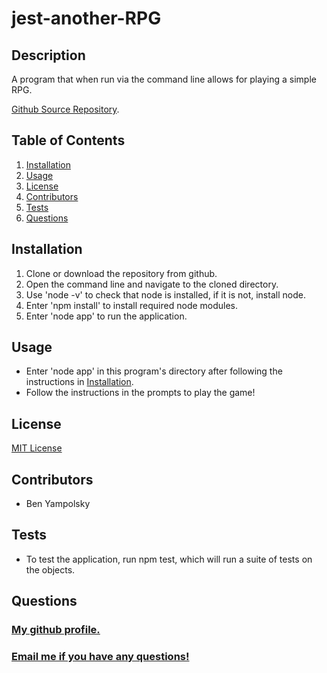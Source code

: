 # jest-another-RPG

## Description 

A program that when run via the command line allows for playing a simple RPG.

[Github  Source Repository](https://github.com/byampols/https://github.com/byampols/jest-another-RPG).

## Table of Contents

1. [Installation](#installation)
2. [Usage](#usage)
3. [License](#license)
4. [Contributors](#contributors)
5. [Tests](#tests)
6. [Questions](#questions)

## Installation

1. Clone or download the repository from github.
2. Open the command line and navigate to the cloned directory.
3. Use 'node -v' to check that node is installed, if it is not, install node.
4. Enter 'npm install' to install required node modules.
5. Enter 'node app' to run the application.

## Usage

* Enter 'node app' in this program's directory after following the instructions in [Installation](#installation).
* Follow the instructions in the prompts to play the game!

## License 

[MIT License](LICENSE)

## Contributors 

* Ben Yampolsky

## Tests

* To test the application, run npm test, which will run a suite of tests on the objects. 

## Questions 

### [My github profile.](https://github.com/byampols)
### [Email me if you have any questions!](byampols@alumni.cmu.edu)
